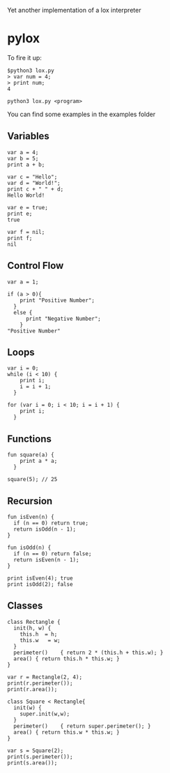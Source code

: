 Yet another implementation of a lox interpreter

# pylox

To fire it up:
```
$python3 lox.py 
> var num = 4;
> print num;
4

python3 lox.py <program>
```
You can find some examples in the examples folder

## Variables
```
var a = 4;
var b = 5;
print a + b;

var c = "Hello";
var d = "World!";
print c + " " + d;
Hello World!

var e = true;
print e;
true 

var f = nil;
print f;
nil
```

## Control Flow
```
var a = 1;

if (a > 0){
    print "Positive Number";
  }
  else {
      print "Negative Number";
    }
"Positive Number"
```

## Loops
```
var i = 0;
while (i < 10) {
    print i;
    i = i + 1;
  }

for (var i = 0; i < 10; i = i + 1) {
    print i;
  }
```

## Functions
```
fun square(a) {
    print a * a;
  }

square(5); // 25
```

## Recursion
```
fun isEven(n) {
  if (n == 0) return true;
  return isOdd(n - 1);
}

fun isOdd(n) {
  if (n == 0) return false;
  return isEven(n - 1);
}

print isEven(4); true
print isOdd(2); false
```

## Classes
```
class Rectangle {
  init(h, w) {
    this.h  = h;
    this.w   = w;
  }
  perimeter()    { return 2 * (this.h + this.w); }
  area() { return this.h * this.w; }
}

var r = Rectangle(2, 4);
print(r.perimeter());
print(r.area());

class Square < Rectangle{
  init(w) {
    super.init(w,w);
  }
  perimeter()    { return super.perimeter(); }
  area() { return this.w * this.w; }
}

var s = Square(2);
print(s.perimeter());
print(s.area());
```
